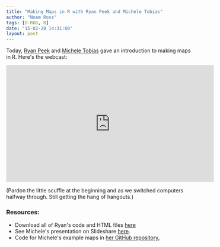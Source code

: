 ```yaml
---
title: "Making Maps in R with Ryan Peek and Michele Tobias"
author: "Noam Ross"
tags: [D-RUG, R]
date: "15-02-20 14:31:00"
layout: post
--- 
```


Today, [Ryan Peek](http://ucdavis.academia.edu/RyanPeek) and [Michele Tobias](https://sites.google.com/site/mtobiasresearch/) gave an introduction to making maps in R. Here's the webcast:

<iframe width="560" height="315" src="http://www.youtube.com/embed/7wNkCeE9SCU" frameborder="0" allowfullscreen></iframe>

(Pardon the little scuffle at the beginning and as we switched computers halfway through. Still getting the hang of hangouts.)

### Resources:

-   Download all of Ryan's code and HTML files [here](http://www.noamross.net/files/makingmaps.zip)
-   See Michele's presentation on Slideshare [here](http://www.slideshare.net/MicheleTobias/leafletr).
-   Code for Michele's example maps in [her GitHub repository](https://github.com/MicheleTobias/maps),
